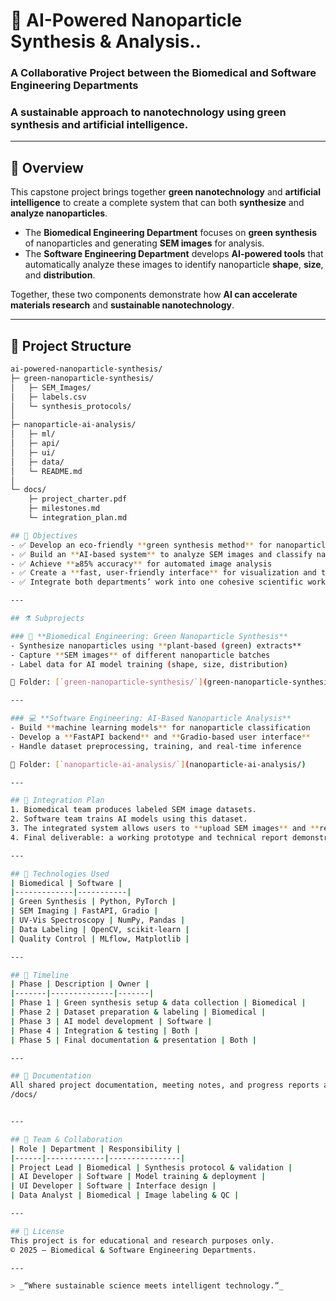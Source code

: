 # 🧠 AI-Powered Nanoparticle Synthesis & Analysis..
### A Collaborative Project between the Biomedical and Software Engineering Departments
### A sustainable approach to nanotechnology using green synthesis and artificial intelligence.

---

## 🌿 Overview
This capstone project brings together **green nanotechnology** and **artificial intelligence** to create a complete system that can both **synthesize** and **analyze nanoparticles**.

- The **Biomedical Engineering Department** focuses on **green synthesis** of nanoparticles and generating **SEM images** for analysis.  
- The **Software Engineering Department** develops **AI-powered tools** that automatically analyze these images to identify nanoparticle **shape**, **size**, and **distribution**.

Together, these two components demonstrate how **AI can accelerate materials research** and **sustainable nanotechnology**.

---

## 🧩 Project Structure
```bash
ai-powered-nanoparticle-synthesis/
├─ green-nanoparticle-synthesis/
│   ├─ SEM_Images/
│   ├─ labels.csv
│   └─ synthesis_protocols/
│
├─ nanoparticle-ai-analysis/
│   ├─ ml/
│   ├─ api/
│   ├─ ui/
│   ├─ data/
│   └─ README.md
│
└─ docs/
    ├─ project_charter.pdf
    ├─ milestones.md
    └─ integration_plan.md

## 🎯 Objectives
- ✅ Develop an eco-friendly **green synthesis method** for nanoparticles  
- ✅ Build an **AI-based system** to analyze SEM images and classify nanoparticles  
- ✅ Achieve **≥85% accuracy** for automated image analysis  
- ✅ Create a **fast, user-friendly interface** for visualization and testing  
- ✅ Integrate both departments’ work into one cohesive scientific workflow  

---

## ⚗️ Subprojects

### 🧪 **Biomedical Engineering: Green Nanoparticle Synthesis**
- Synthesize nanoparticles using **plant-based (green) extracts**
- Capture **SEM images** of different nanoparticle batches
- Label data for AI model training (shape, size, distribution)

📁 Folder: [`green-nanoparticle-synthesis/`](green-nanoparticle-synthesis/)

---

### 💻 **Software Engineering: AI-Based Nanoparticle Analysis**
- Build **machine learning models** for nanoparticle classification  
- Develop a **FastAPI backend** and **Gradio-based user interface**  
- Handle dataset preprocessing, training, and real-time inference  

📁 Folder: [`nanoparticle-ai-analysis/`](nanoparticle-ai-analysis/)

---

## 🔗 Integration Plan
1. Biomedical team produces labeled SEM image datasets.  
2. Software team trains AI models using this dataset.  
3. The integrated system allows users to **upload SEM images** and **receive instant AI predictions**.  
4. Final deliverable: a working prototype and technical report demonstrating full collaboration.

---

## 🧠 Technologies Used
| Biomedical | Software |
|-------------|-----------|
| Green Synthesis | Python, PyTorch |
| SEM Imaging | FastAPI, Gradio |
| UV-Vis Spectroscopy | NumPy, Pandas |
| Data Labeling | OpenCV, scikit-learn |
| Quality Control | MLflow, Matplotlib |

---

## 📅 Timeline
| Phase | Description | Owner |
|-------|--------------|-------|
| Phase 1 | Green synthesis setup & data collection | Biomedical |
| Phase 2 | Dataset preparation & labeling | Biomedical |
| Phase 3 | AI model development | Software |
| Phase 4 | Integration & testing | Both |
| Phase 5 | Final documentation & presentation | Both |

---

## 📁 Documentation
All shared project documentation, meeting notes, and progress reports are located in:
/docs/


---

## 👥 Team & Collaboration
| Role | Department | Responsibility |
|------|-------------|----------------|
| Project Lead | Biomedical | Synthesis protocol & validation |
| AI Developer | Software | Model training & deployment |
| UI Developer | Software | Interface design |
| Data Analyst | Biomedical | Image labeling & QC |

---

## 📄 License
This project is for educational and research purposes only.  
© 2025 – Biomedical & Software Engineering Departments.

---

> _“Where sustainable science meets intelligent technology.”_
